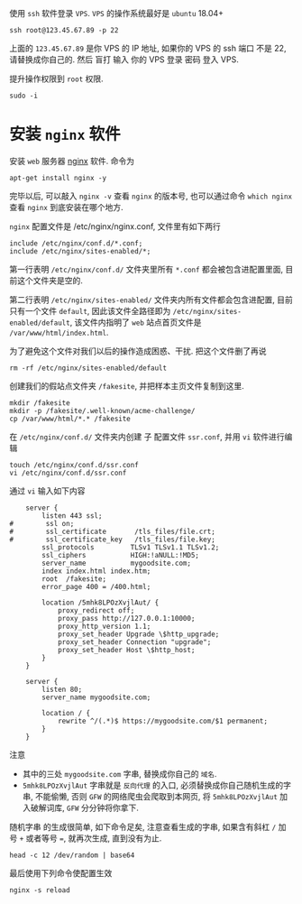 使用 `ssh` 软件登录 `VPS`. `VPS` 的操作系统最好是 `ubuntu` 18.04+
```
ssh root@123.45.67.89 -p 22
```
上面的 `123.45.67.89` 是你 VPS 的 IP 地址, 如果你的 VPS 的 ssh 端口 不是 22, 请替换成你自己的. 然后 盲打 输入 你的 VPS 登录 密码 登入 VPS.

提升操作权限到 `root` 权限.
```
sudo -i
```

# 安装 `nginx` 软件

安装 `web` 服务器 [nginx](https://nginx.org) 软件.
命令为
```
apt-get install nginx -y
```
完毕以后, 可以敲入 `nginx -v` 查看 `nginx` 的版本号, 也可以通过命令 `which nginx` 查看 `nginx` 到底安装在哪个地方. 

`nginx` 配置文件是 /etc/nginx/nginx.conf, 文件里有如下两行
```
include /etc/nginx/conf.d/*.conf;
include /etc/nginx/sites-enabled/*;
```
第一行表明 `/etc/nginx/conf.d/` 文件夹里所有 `*.conf` 都会被包含进配置里面, 目前这个文件夹是空的.

第二行表明 `/etc/nginx/sites-enabled/` 文件夹内所有文件都会包含进配置, 目前只有一个文件 `default`, 因此该文件全路径即为 `/etc/nginx/sites-enabled/default`, 该文件内指明了 `web` 站点首页文件是 `/var/www/html/index.html`.

为了避免这个文件对我们以后的操作造成困惑、干扰. 把这个文件删了再说
```
rm -rf /etc/nginx/sites-enabled/default
```

创建我们的假站点文件夹 `/fakesite`, 并把样本主页文件复制到这里.
```
mkdir /fakesite
mkdir -p /fakesite/.well-known/acme-challenge/
cp /var/www/html/*.* /fakesite
```

在 `/etc/nginx/conf.d/` 文件夹内创建 子 配置文件 `ssr.conf`, 并用 `vi` 软件进行编辑
```
touch /etc/nginx/conf.d/ssr.conf
vi /etc/nginx/conf.d/ssr.conf
```
通过 `vi` 输入如下内容
```
    server {
        listen 443 ssl;
#        ssl on;
#        ssl_certificate       /tls_files/file.crt;
#        ssl_certificate_key   /tls_files/file.key;
        ssl_protocols         TLSv1 TLSv1.1 TLSv1.2;
        ssl_ciphers           HIGH:!aNULL:!MD5;
        server_name           mygoodsite.com;
        index index.html index.htm;
        root  /fakesite;
        error_page 400 = /400.html;

        location /5mhk8LPOzXvjlAut/ {
            proxy_redirect off;
            proxy_pass http://127.0.0.1:10000;
            proxy_http_version 1.1;
            proxy_set_header Upgrade \$http_upgrade;
            proxy_set_header Connection "upgrade";
            proxy_set_header Host \$http_host;
        }
    }

    server {
        listen 80;
        server_name mygoodsite.com;

        location / {
            rewrite ^/(.*)$ https://mygoodsite.com/$1 permanent;
        }
    }

```
注意
- 其中的三处 `mygoodsite.com` 字串, 替换成你自己的 `域名`. 
- `5mhk8LPOzXvjlAut` 字串就是 `反向代理` 的入口, 必须替换成你自己随机生成的字串, 不能偷懒, 否则 `GFW` 的网络爬虫会爬取到本网页, 将 `5mhk8LPOzXvjlAut` 加入破解词库, `GFW` 分分钟将你拿下.

随机字串 的生成很简单, 如下命令足矣, 注意查看生成的字串, 如果含有斜杠 `/` 加号 `+` 或者等号 `=`, 就再次生成, 直到没有为止.
```
head -c 12 /dev/random | base64
```
最后使用下列命令使配置生效
```
nginx -s reload
```
